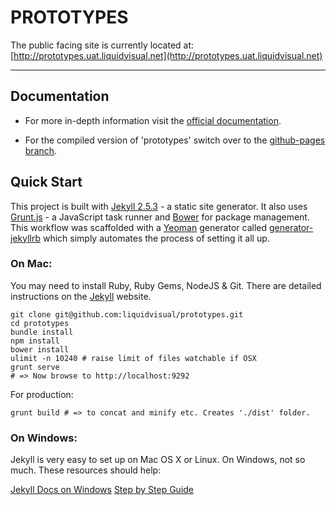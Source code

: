 # PROTOTYPES

The public facing site is currently located at:
[http://prototypes.uat.liquidvisual.net](http://prototypes.uat.liquidvisual.net)

---

## Documentation

- For more in-depth information visit the [official documentation](http://prototypes.uat.liquidvisual.net/docs/).

- For the compiled version of 'prototypes' switch over to the [github-pages branch](https://github.com/liquidvisual/prototypes/tree/gh-pages).


## Quick Start

This project is built with [Jekyll 2.5.3](http://jekyllrb.com) - a static site generator. It also uses [Grunt.js](http://gruntjs.com) - a JavaScript task runner and [Bower](http://bower.io) for package management. This workflow was scaffolded with a [Yeoman](http://yeoman.io) generator called [generator-jekyllrb](https://github.com/robwierzbowski/generator-jekyllrb) which simply automates the process of setting it all up.

### On Mac:

You may need to install Ruby, Ruby Gems, NodeJS & Git. There are detailed instructions on the [Jekyll](http://jekyllrb.com/docs/installation/) website.

    git clone git@github.com:liquidvisual/prototypes.git
    cd prototypes
    bundle install
    npm install
    bower install
    ulimit -n 10240 # raise limit of files watchable if OSX
    grunt serve
    # => Now browse to http://localhost:9292

For production:

    grunt build # => to concat and minify etc. Creates './dist' folder.

### On Windows:

Jekyll is very easy to set up on Mac OS X or Linux. On Windows, not so much. These resources should help:

[Jekyll Docs on Windows](http://jekyllrb.com/docs/windows/#installation)
[Step by Step Guide](http://jekyll-windows.juthilo.com)